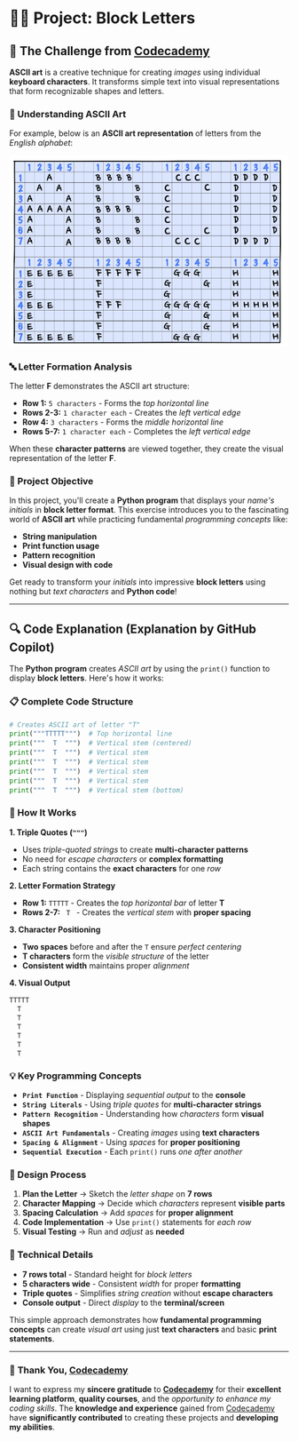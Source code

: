 # 👨‍💻 Project: Block Letters

## 🎯 The Challenge from [Codecademy](http://www.codecademy.com/)

**ASCII art** is a creative technique for creating *images* using individual **keyboard characters**. It transforms simple text into visual representations that form recognizable shapes and letters.

### **📖 Understanding ASCII Art**

For example, below is an **ASCII art representation** of letters from the *English alphabet*:

![Challenge for Block Letters in Codecademy](./image/image.png)

### **🔤 Letter Formation Analysis**

The letter **F** demonstrates the ASCII art structure:
- **Row 1:** `5 characters` - Forms the *top horizontal line*
- **Rows 2-3:** `1 character each` - Creates the *left vertical edge*
- **Row 4:** `3 characters` - Forms the *middle horizontal line*
- **Rows 5-7:** `1 character each` - Completes the *left vertical edge*

When these **character patterns** are viewed together, they create the visual representation of the letter **F**.

### **🚀 Project Objective**

In this project, you'll create a **Python program** that displays your *name's initials* in **block letter format**. This exercise introduces you to the fascinating world of **ASCII art** while practicing fundamental *programming concepts* like:

- **String manipulation**
- **Print function usage**
- **Pattern recognition**
- **Visual design with code**

Get ready to transform your *initials* into impressive **block letters** using nothing but *text characters* and **Python code**!

---

## 🔍 **Code Explanation (Explanation by GitHub Copilot)**

The **Python program** creates *ASCII art* by using the `print()` function to display **block letters**. Here's how it works:

### **📋 Complete Code Structure**

```python
# Creates ASCII art of letter "T"
print("""TTTTT""")  # Top horizontal line
print("""  T  """)  # Vertical stem (centered)
print("""  T  """)  # Vertical stem
print("""  T  """)  # Vertical stem
print("""  T  """)  # Vertical stem
print("""  T  """)  # Vertical stem
print("""  T  """)  # Vertical stem (bottom)
```

### **🎯 How It Works**

**1. Triple Quotes (`"""`)**
- Uses *triple-quoted strings* to create **multi-character patterns**
- No need for *escape characters* or **complex formatting**
- Each string contains the **exact characters** for one *row*

**2. Letter Formation Strategy**
- **Row 1:** `TTTTT` - Creates the *top horizontal bar* of letter **T**
- **Rows 2-7:** `  T  ` - Creates the *vertical stem* with **proper spacing**

**3. Character Positioning**
- **Two spaces** before and after the `T` ensure *perfect centering*
- **T characters** form the *visible structure* of the letter
- **Consistent width** maintains proper *alignment*

**4. Visual Output**
```
TTTTT
  T  
  T  
  T  
  T  
  T  
  T  
```

### **💡 Key Programming Concepts**

- **`Print Function`** - Displaying *sequential output* to the **console**
- **`String Literals`** - Using *triple quotes* for **multi-character strings**
- **`Pattern Recognition`** - Understanding how *characters* form **visual shapes**
- **`ASCII Art Fundamentals`** - Creating *images* using **text characters**
- **`Spacing & Alignment`** - Using *spaces* for **proper positioning**
- **`Sequential Execution`** - Each `print()` runs *one after another*

### **🎨 Design Process**

1. **Plan the Letter** → Sketch the *letter shape* on **7 rows**
2. **Character Mapping** → Decide which *characters* represent **visible parts**
3. **Spacing Calculation** → Add *spaces* for **proper alignment**
4. **Code Implementation** → Use `print()` statements for *each row*
5. **Visual Testing** → Run and *adjust* as **needed**

### **🔧 Technical Details**

- **7 rows total** - Standard height for *block letters*
- **5 characters wide** - Consistent *width* for proper **formatting**
- **Triple quotes** - Simplifies *string creation* without **escape characters**
- **Console output** - Direct *display* to the **terminal/screen**

This simple approach demonstrates how **fundamental programming concepts** can create *visual art* using just **text characters** and basic **print statements**.

---

### 🙏 **Thank You, [Codecademy](https://www.codecademy.com/)**

I want to express my **sincere gratitude** to [**Codecademy**](https://www.codecademy.com/) for their **excellent learning platform**, **quality courses**, and the *opportunity to enhance my coding skills*. The **knowledge and experience** gained from [Codecademy](https://www.codecademy.com/) have **significantly contributed** to creating these projects and **developing my abilities**.